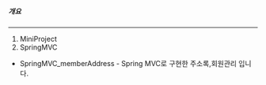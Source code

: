 ##### 개요 
---
01. MiniProject 
  1. SpringMVC
   + SpringMVC_memberAddress - Spring MVC로 구현한 주소록,회원관리 입니다.
